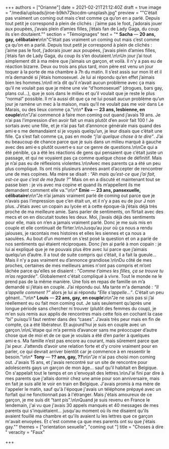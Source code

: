 +++
authors = ["Orianne"]
date = 2021-02-21T21:12:40Z
draft = true
image = "/media/uploads/jiroe-b9kh72kocdm-unsplash.jpg"
preview = "\"C’était pas vraiment un coming out mais c’est comme ça qu’on en a parlé. Depuis tout petit je correspond à plein de clichés : j’aime pas le foot, j’adorais jouer aux poupées, j’avais plein d’amies filles, j’étais fan de Lady Gaga, du coup ils s’en doutaient.\""
section = "Témoignages"
text = "* **Sacha** — **20 ans, gay, célibataire**\n\n\"C’était pas vraiment un coming out mais c’est comme ça qu’on en a parlé. Depuis tout petit je correspond à plein de clichés : j’aime pas le foot, j’adorais jouer aux poupées, j’avais plein d’amies filles, j’étais fan de Lady Gaga, du coup ils s’en doutaient.\n\nUn jour j’ai tout simplement dit à ma mère que j’aimais un garçon, et voilà. Il n'y a pas eu de réaction bizarre. Deux ou trois ans plus tard, mon père est venu un jour toquer à la porte de ma chambre à 7h du matin. Il s’est assis sur mon lit et il m’a demandé si j’étais homosexuel. Je lui ai répondu qu’en effet j’aimais bien les hommes.\n\nIl m’a dit qu’il n’avait aucun problème avec ça mais qu’il ne voulait pas que je mène une vie “d’homosexuel” (drogues, bars gay, plans cul...), que je sois dans le milieu et qu’il voulait que je reste le plus “normal” possible. Il m'a aussi dit que ça ne lui posait aucun problème qu’un jour je ramène un mec à la maison, mais qu’il ne voulait pas me voir dans Le Marais, ou des lieux comme ça.\"\n\n* **Eva** — **23 ans, lesbienne, en couple**\n\n\"J’ai commencé à faire mon coming out quand j’avais 19 ans. Je n’ai pas l’impression d’en avoir fait un mais plutôt d’en avoir fait 100 ! Je sortais avec une fille, et je n’ai pas fait d’annonce générale mais quand des ami·e·s me demandaient si je voyais quelqu’un, je leur disais que c’était une fille. Ça s’est fait comme ça, pas en mode _“j’ai quelque chose à te dire”_. J’ai eu beaucoup de chance parce que je suis dans un milieu marqué à gauche avec des ami·e·s plutôt ouvert·e·s sur ce genre de questions.\n\nCe qui a été pénible, ça a été les réactions de gens qui pensaient que c’était juste un passage, et qui ne voyaient pas ça comme quelque chose de définitif. Mais je n’ai pas eu de réflexions violentes.\n\nAvec mes parents ça a été un peu plus compliqué. Ils ont mis plusieurs années avant d’accepter de rencontrer une de mes copines. Ma mère se disait : _“Ah mais qu’est-ce que j’ai fait, est-ce que c’est de ma faute ?”_ Mais on en a discuté et maintenant tout se passe bien : je vis avec ma copine et quand ils m’appellent ils me demandent comment elle va.\"\n\n* **Emie** — **23 ans, pansexuelle, célibataire**\n\n\"Je n’ai jamais vraiment parlé de coming out parce que je n’avais pas l’impression que c’en était un, et il n’y a pas eu de jour J non plus. J’étais avec un copain au lycée et à cette époque-là j’étais déjà très proche de ma meilleure amie. Sans parler de sentiments, on flirtait avec des mecs et on en discutait toutes les deux. Moi, j’avais déjà des sentiments pour elle, mais on n’en a jamais vraiment parlé. Donc je me suis mis en couple et elle continuait de flirter.\n\nJusqu’au jour où ça nous a rendu jalouses, je racontais mes histoires et elles les siennes et ça nous a saoulées. Au bout d’un moment on s’est posé la question et on a parlé de nos sentiments qui étaient réciproques. Donc j’en ai parlé à mon copain : je lui ai expliqué que je ne pouvais plus être avec lui parce que j’aimais quelqu’un d’autre. Il a tout de suite compris qui c’était, il a fait la gueule… Mais il n'y a pas vraiment eu d’annonce grandiose.\n\nDu côté de mes proches, certaines de mes meilleurs amies n'ont pas compris et m’ont lâchée parce qu'elles se disaient : _“Comme t’aimes les filles, ça se trouve tu m’as regardée”_. Globalement c'était compliqué à vivre. Tout le monde ne le prend pas de la même manière. Une fois en repas de famille on m’a demandé si j’étais en couple. J’ai répondu oui. Ma tante m'a demandé : _“Il s’appelle comment ?”_ alors je lui ai répondu _“Elle s’appelle…”_. C’était un peu gênant…\"\n\n* **Louis** — **22 ans, gay, en couple**\n\n\"Je ne sais pas si j’ai réellement eu ou fait mon coming out. Je sais seulement qu’après une longue période sans chercher ni trouver (plutôt des femmes du coup), je m'en suis remis aux applis de rencontres mais cette fois en cochant la case “bi” puisqu’il faut rentrer dans des “cases”. J’avais très peur mais en fin de compte, ça a été libérateur. Et aujourd’hui je suis en couple avec un garçon.\n\nL'étape qui m’a permis d’avancer sans me préoccuper d’autre chose que de moi et de ce que je voulais a été d’en parler à quelques ami·e·s. Ma famille n’est pas encore au courant, mais sûrement parce que j’ai peur. J’attends d’avoir une relation forte et d’y croire vraiment pour en parler, ce qui devrait arriver bientôt car je commence à en ressentir le besoin.\"\n\n* **Tony** — **?? ans, gay, ??**\n\n\"Je n'ai pas choisi mon coming out. J'avais 15 ans, et j'avais rencontré sur un site de rencontre pour adolescents gays un garçon de mon âge... sauf qu'il habitait en Belgique. On s'appelait tout le temps et on s'envoyait des lettres.\n\nJ'ai fini par dire à mes parents que j'allais dormir chez une amie pour son anniversaire, mais en fait je suis allé le voir en train en Belgique. J'avais promis à ma mère de l'appeler le matin, sauf qu'à l'époque j'avais un téléphone prépayé avec un forfait qui ne fonctionnait pas à l'étranger. Mais j'étais amoureux de ce garçon, je me suis dit “tant pis”.\n\nQuand je suis revenu en France le lendemain, j'ai vu que j'avais 30 appels manqués et 40 messages de mes parents qui s'inquiétaient... jusqu'au moment où ils me disaient qu'ils avaient fouillé ma chambre et qu'ils avaient lu les lettres que ce garçon m'avait envoyées. Et c'est comme ça que mes parents ont su que j'étais gay.\""
themes = ["orientation sexuelle", "coming out "]
title = "Choses à dire "
veracity = "Faux"

+++
